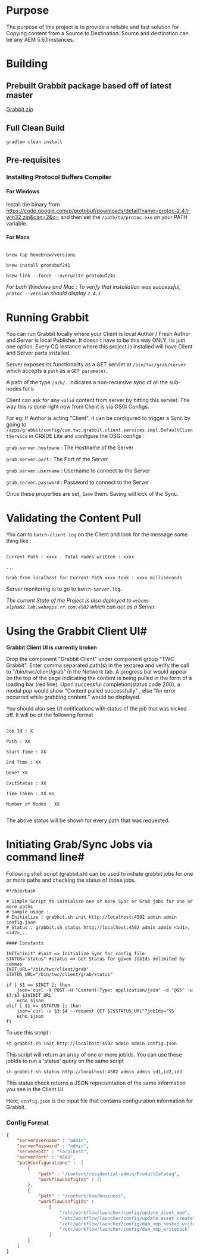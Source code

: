 # Purpose #

The purpose of this project is to provide a reliable and fast solution for Copying content from a Source to Destination.
Source and destination can be any AEM 5.6.1 instances.
 
# Building #

## Prebuilt Grabbit package based off of latest master

[Grabbit.zip](https://s3.amazonaws.com/uploads.hipchat.com/34311/1348484/UtWP7P4iRlyd1s3/grabbit-1.0.1-SNAPSHOT.zip)

## Full Clean Build ##

`gradlew clean install` 

## Pre-requisites ##

### Installing Protocol Buffers Compiler ###

#### For Windows ####

Install the binary from https://code.google.com/p/protobuf/downloads/detail?name=protoc-2.4.1-win32.zip&can=2&q= and then set the `/path/to/protoc.exe` on your PATH variable.

#### For Macs ####

```

brew tap homebrew/versions

brew install protobuf241

brew link --force --overwrite protobuf241

```

_For both Windows and Mac : To verify that installation was successful, `protoc --version` should display `2.4.1`_

# Running Grabbit #

You can run Grabbit locally where your Client is local Author / Fresh Author and Server is local Publisher. It doesn't have to be this way ONLY, its just one option. Every CQ instance where this project is installed will have Client and Server parts installed.

Server exposes its functionality as a GET servlet at `/bin/twc/grab/server` which accepts a `path` as a `GET parameter`.

A path of the type `/a/b/.` indicates a non-recursive sync of all the sub-nodes for `b`

Client can ask for any `valid` content from server by hitting this servlet. The way this is done right now from Client is via OSGi Configs.

For eg: If Author is acting "Client", it can be configured to trigger a Sync by going to 
`/apps/grabbit/config/com.twc.grabbit.client.services.impl.DefaultClientService` in CRXDE Lite and configure the OSGi configs :

`grab.server.hostmane` : The Hostname of the Server

`grab.server.port` : The Port of the Server

`grab.server.username` : Username to connect to the Server

`grab.server.password` : Password to connect to the Server

Once these properties are set, `Save` them. Saving will kick of the Sync.

# Validating the Content Pull #

You can to `batch-client.log` on the Client and look for the message some thing like : 

```

Current Path : xxxx . Total nodes written : xxxx

...

Grab from localhost for Current Path xxxx took : xxxx milliseconds

```

Server monitoring is to go to `batch-server.log`.

*The current State of the Project is also deployed to `webcms-alpha02.lab.webapps.rr.com:4502` which can act as a Server.*


# Using the Grabbit Client UI#
**Grabbit Client UI is currently broken** 

Drop the component "Grabbit Client" under component group "TWC Grabbit". Enter comma separated path(s) in the textarea and verify the call to "/bin/twc/client/grab" in the Network tab.
A progress bar would appear on the top of the page indicating the content is being pulled in the form of a loading bar (red line).
Upon successful completion(status code 200), a modal pop would show "Content pulled successfully" , else "An error occurred while grabbing content." would be displayed.

You should also see UI notifications with status of the job that was kicked off. It will be of the following format 

```

Job Id : X

Path : XX

Start Time : XX

End Time : XX

Done? XX

ExitStatus : XX

Time Taken : XX ms

Number of Nodes : XX


```

The above status will be shown for every path that was requested.


# Initiating Grab/Sync Jobs via command line#

Following shell script (grabbit.sh) can be used to initiate grabbit jobs for one or more paths and checking the status of those jobs.

```shell
#!/bin/bash

# Simple Script to initialize one or more Sync or Grab jobs for one or more paths
# Sample usage :
# Initialize : grabbit.sh init http://localhost:4502 admin admin config.json
# Status : grabbit.sh status http://localhost:4502 admin admin <id1>,<id2>,..

#### Constants

INIT="init" #init => Initialize Sync for config file
STATUS="status" #status => Get Status for given JobIds delimited by commas
INIT_URL="/bin/twc/client/grab"
STATUS_URL="/bin/twc/client/grab/status"

if [ $1 == $INIT ]; then
    json=`curl -X POST -H "Content-Type: application/json" -d "@$5" -u $3:$3 $2$INIT_URL`
    echo $json
elif [ $1 == $STATUS ]; then
    json=`curl -u $3:$4 --request GET $2$STATUS_URL"?jobIds="$5`
    echo $json
fi
```

To use this script : 

`sh grabbit.sh init http://localhost:4502 admin admin config.json`

This script will return an array of one or more jobIds. You can use these jobIds to run a 'status' query on the same script
 
`sh grabbit.sh status http://localhost:4502 admin admin id1,id2,id3`

This status check returns a JSON representation of the same information you see in the Client UI

Here, `config.json` is the input file that contains configuration information for Grabbit.

### Config Format

```json
{
    "serverUsername" : "admin",
    "serverPassword" : "admin",
    "serverHost" : "localhost",
    "serverPort" : "4503",
    "pathConfigurations" :  [
        {
            "path" : "/content/residential-admin/ProductCatalog",
            "workflowConfigIds" : []
        },
        {
            "path" : "/content/dam/business",
            "workflowConfigIds" :
                [
                    "/etc/workflow/launcher/config/update_asset_mod",
                    "/etc/workflow/launcher/config/update_asset_create",
                    "/etc/workflow/launcher/config/dam_xmp_nested_writeback",
                    "/etc/workflow/launcher/config/dam_xmp_writeback"
                ]
        }
    ]
}
```

